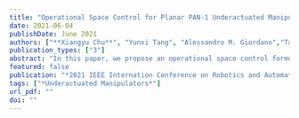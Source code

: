 ```yaml
---
title: "Operational Space Control for Planar PAN-1 Underactuated Manipulators Using Orthogonal Projection and Quadratic Programming"
date: 2021-06-04
publishDate: June 2021
authors: ["**Xiangyu Chu**", "Yunxi Tang", "Alessandro M. Giordano","Tan Chen", "  K. W. Samuel Au"]
publication_types: ["3"]
abstract: "In this paper, we propose an operational space control formulation for a planar N-link underactuated manipulator (PAN-1) with a passive first joint subject to actuator constraints (N is greater than 3 or equal to 3), covering both stabilization and tracking tasks. Such underactuated manipulators have an inherent first-order nonholonomic constraint, allowing us to project their dynamics to a space consistent with the nonholonomic constraint. Based on the constrained dynamics, we can design operational space controllers with respect to tasks assuming that all joints of the manipulator are active. Due to underactuation, we design a Quadratic Programming (QP) based controller to minimize the error between the desired torque commands and available motor torques in the null space of the constraint, as well as involve the constraint of motor outputs. The proposed control framework was demonstrated by stabilization and tracking tasks in simulations with both planar PA2 and PA3 manipulators. Furthermore, we verified the controller experimentally using a planar PA2 robot."
featured: false
publication: "*2021 IEEE Internation Conference on Robotics and Automation (ICRA)*"
tags: ["*Underactuated Manipulators*"]
url_pdf: ""
doi: ""
---
```

